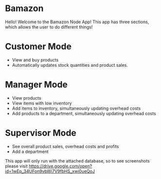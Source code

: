 # Bamazon #


Hello! Welcome to the Bamazon Node App! 
This app has three sections, which allows the user to do different things!

# Customer Mode # 
 * View and buy products
 * Automatically updates stock quantities and product sales.

 # Manager Mode # 
 * View products
 * View items with low inventory
 * Add items to inventory, simultaneously updating overhead costs
 * Add products to a department, simultaneously updating overhead costs

 # Supervisor Mode #
 * See overall product sales, overhead costs and profits
 * Add a department

This app will only run with the attached database, so to see screenshots please visit https://drive.google.com/open?id=1wEp_34UFon9vbWi7V9fbHS_xwi0ueQoJ
